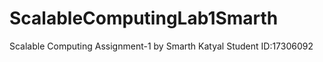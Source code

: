 # ScalableComputingLab1Smarth
Scalable Computing Assignment-1
by Smarth Katyal
Student ID:17306092

